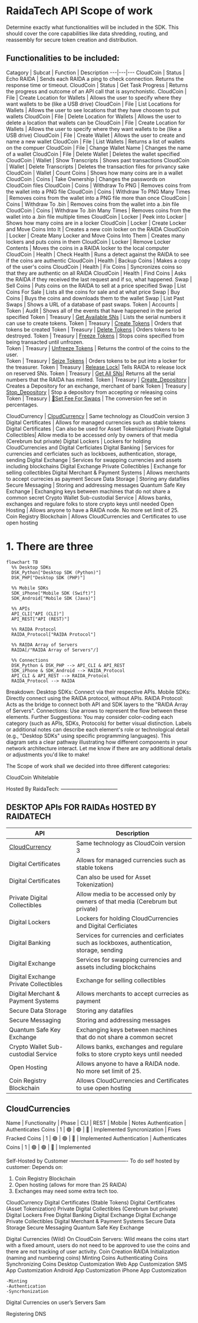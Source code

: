 # RaidaTech API Scope of work
Determine exactly what functionalities will be included in the SDK. This should cover the core capabilities like data shredding, routing, and reassembly for secure token creation and distribution.

## Functionalities to be included:
Catagory | Subcat | Function | Description
---|---|---
CloudCoin | Status | Echo RAIDA | Sends each RAIDA a ping to check connection. Returns the response time or timeout. 
CloudCoin | Status | Get Task Progress | Returns the progress and outcome of an API call that is asynchonistic. 
CloudCoin | File | Create Location for Wallets | Allows the user to specify where they want wallets to be (like a USB drive)
CloudCoin | File | List Locations for Wallets | Allows the user to see locations that they have choosen to put wallets
CloudCoin | File | Delete Location for Wallets | Allows the user to delete a location that wallets can be
CloudCoin | File | Create Location for Wallets | Allows the user to specify where they want wallets to be (like a USB drive)
CloudCoin | File | Create Wallet | Allows the user to create and name a new wallet
CloudCoin | File | List Wallets | Returns a list of wallets on the compuer
CloudCoin | File | Change Wallet Name | Changes the name of a wallet
CloudCoin | File | Delete Wallet | Deletes the wallet specified
CloudCoin | Wallet | Show Transcripts | Shows past transactions
CloudCoin | Wallet | Delete Transcripts | Deletes the transaction files for privancy sake
CloudCoin | Wallet | Count Coins | Shows how many coins are in a wallet
CloudCoin | Coins | Take Ownership | Changes the passwords on CloudCoin files
CloudCoin | Coins | Withdraw To PNG  | Removes coins from the wallet into a PNG file
CloudCoin | Coins | Withdraw To PNG Many Times  | Removes coins from the wallet into a PNG file more than once
CloudCoin | Coins | Withdraw To .bin  | Removes coins from the wallet into a .bin file
CloudCoin | Coins | Withdraw To .bin Many Times  | Removes coins from the wallet into a .bin file multiple times
CloudCoin | Locker | Peek into Locker | Shows how many coins are in a locker
CloudCoin | Locker | Create Locker and Move Coins Into It |  Creates a new coin locker on the RAIDA
CloudCoin | Locker | Create Many Locker and Move Coins Into Them |  Creates many lockers and puts coins in them
CloudCoin | Locker | Remove Locker Contents | Moves the coins in a RAIDA locker to the local computer
CloudCoin | Health | Check Health | Runs a detect against the RAIDA to see if the coins are authentic
CloudCoin | Health | Backup Coins | Makes a copy of the user's coins
CloudCoin | Health | Fix Coins | Syncronizes coins so that they are authentic on all RAIDA
CloudCoin | Health | Find Coins | Asks the RAIDA if they received the last request and if so, what happened. 
Swap | Sell Coins | Puts coins on the RAIDA to sell at a price specified
Swap | List Coins For Sale | Lists all the coins for sale and at what price
Swap | Buy Coins | Buys the coins and downloads them to the wallet
Swap | List Past Swaps | Shows a URL of a database of past swaps. 
Token | Accounts | 
Token | Audit | Shows all of the events that have happened in the period specified
Token | Treasury | [Get Available SNs](#get-available-sns) | Lists the serial numbers it can use to create tokens. 
Token | Treasury |  [Create Tokens](#create-tokens) | Orders that tokens be created
Token | Treasury |  [Delete Tokens](#delete-tokens) | Orders tokens to be destroyed. 
Token | Treasury |  [Freeze Tokens](#freeze-tokens) | Stops coins specified from being transacted until unfrozen.  
Token | Treasury | [Unfreeze Tokens](#unfreeze-tokens) | Returns the control of the coins to the user.  
Token | Treasury |  [Seize Tokens](#seize-tokens) | Orders tokens to be put into a locker for the treasurer. 
Token | Treasury |  [Release Lock](#release-lock)|  Tells RAIDA to release lock on reserved SNs.
Token | Treasury |  [Get All SNs](#get-all-sns)|  Returns all the serial numbers that the RAIDA has minted.
Token | Treasury |  [Create_Depository](create-depository) | Creates a Depository for an exchange, merchant of bank
Token | Treasury |  [Stop_Depository](stop) | Stop a depository from accepting or releasing coins
Token | Treasury | [🔴Set Fee For Swaps](#set-fee-for-swaps) | The conversion fee set in percentages. 





CloudCurrency | [CloudCurrency](#cloudcurrencies) | Same technology as CloudCoin version 3
Digital Certificates | Allows for managed currencies such as stable tokens
Digital Certificates | Can also be used for Asset Tokenization)
Private Digital Collectibles| Allow media to be accessed only by owners of that media (Cerebrum but private)
Digital Lockers | Lockers for holding CloudCurrencies and Digital Cerficiates
Digital Banking | Services for currencies and cerficiates such as lockboxes, authentication, storage, sending
Digital Exchange | Services for swapping currencies and assets including blockchains
Digital Exchange Private Collectibles | Exchange for selling collectibles
Digital Merchant & Payment Systems | Allows merchants to accept currecies as payment
Secure Data Storage | Storing any datafiles
Secure Messaging | Storing and addressing messages
Quantum Safe Key Exchange | Exchanging keys between machines that do not share a common secret
Crypto Wallet Sub-custodial Service | Allows banks, exchanges and regulare folks to store crypto keys until needed
Open Hosting | Allows anyone to have a RAIDA node. No more set limit of 25.  
Coin Registry Blockchain | Allows CloudCurrencies and Certificates to use open hosting


# 1. There are three

```mermaid
flowchart TB
  %% Desktop SDKs
  DSK_Python["Desktop SDK (Python)"]
  DSK_PHP["Desktop SDK (PHP)"]
  
  %% Mobile SDKs
  SDK_iPhone["Mobile SDK (Swift)"]
  SDK_Android["Mobile SDK (Java)"]
  
  %% APIs
  API_CLI["API (CLI)"]
  API_REST["API (REST)"]
  
  %% RAIDA Protocol
  RAIDA_Protocol["RAIDA Protocol"]
  
  %% RAIDA Array of Servers
  RAIDA[/"RAIDA Array of Servers"/]

  %% Connections
  DSK_Python & DSK_PHP --> API_CLI & API_REST
  SDK_iPhone & SDK_Android --> RAIDA_Protocol
  API_CLI & API_REST --> RAIDA_Protocol
  RAIDA_Protocol --> RAIDA
```
Breakdown:
Desktop SDKs: Connect via their respective APIs.
Mobile SDKs: Directly connect using the RAIDA protocol, without APIs.
RAIDA Protocol: Acts as the bridge to connect both API and SDK layers to the "RAIDA Array of Servers".
Connections: Use arrows to represent the flow between these elements.
Further Suggestions:
You may consider color-coding each category (such as APIs, SDKs, Protocols) for better visual distinction.
Labels or additional notes can describe each element's role or technological detail (e.g., "Desktop SDKs" using specific programming languages).
This diagram sets a clear pathway illustrating how different components in your network architecture interact. Let me know if there are any additional details or adjustments you'd like to make!




The Scope of work shall we decided into three different categories:

CloudCoin Whitelable

Hosted By RaidaTech:
———————————

## DESKTOP APIs FOR RAIDAs HOSTED BY RAIDATECH
API | Description
---|---
[CloudCurrency](#cloudcurrencies) | Same technology as CloudCoin version 3
Digital Certificates | Allows for managed currencies such as stable tokens
Digital Certificates | Can also be used for Asset Tokenization)
Private Digital Collectibles| Allow media to be accessed only by owners of that media (Cerebrum but private)
Digital Lockers | Lockers for holding CloudCurrencies and Digital Cerficiates
Digital Banking | Services for currencies and cerficiates such as lockboxes, authentication, storage, sending
Digital Exchange | Services for swapping currencies and assets including blockchains
Digital Exchange Private Collectibles | Exchange for selling collectibles
Digital Merchant & Payment Systems | Allows merchants to accept currecies as payment
Secure Data Storage | Storing any datafiles
Secure Messaging | Storing and addressing messages
Quantum Safe Key Exchange | Exchanging keys between machines that do not share a common secret
Crypto Wallet Sub-custodial Service | Allows banks, exchanges and regulare folks to store crypto keys until needed
Open Hosting | Allows anyone to have a RAIDA node. No more set limit of 25.  
Coin Registry Blockchain | Allows CloudCurrencies and Certificates to use open hosting


## CloudCurrencies
Name | Functionality | Phase | CLI | REST | Mobile | Notes
Authentication | Authenticates Coins | 1 | 🟢 | 🟢 | 🔴 | Implemented
Syncronization | Fixes Fracked Coins | 1 | 🟢 | 🟢 | 🔴 | Implemented
Authentication | Authenticates Coins | 1 | 🟢 | 🟢 | 🔴 | Implemented



Self-Hosted by Customer
———————————-
To do self hosted by customer:
Depends on: 
1. Coin Registry Blockchain 
2. Open hosting (allows for more than 25 RAIDA)
3. Exchanges may need some extra tech too. 

CloudCurrency
Digital Certificates (Stable Tokens)
Digital Certificates (Asset Tokenization)
Private Digital Collectibles  (Cerebrum but private)
Digital Lockers Free
Digital Banking
Digital Exchange
Digital Exchange Private Collectibles 
Digital Merchant & Payment Systems
Secure Data Storage
Secure Messaging
Quantum Safe Key Exchange



Digital Currencies (Wild) On CloudCoin Servers:
Wild means the coins start with a fixed amount, users do not need to be approved to use the coins and there are not tracking of user activity. 
Coin Creation
RAIDA Initialization (naming and numbering coins)
Minting Coins 
Authenticating Coins
Synchronizing Coins
Desktop Customization
Web App Customization
SMS App Customization
Android App Customization
iPhone App Customization

	-Minting
	-Authentication
	-Syncrhonization

Digital Currencies on user’s Servers
Sam 

Registering DNS 



